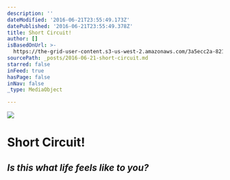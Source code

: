 ```yaml
---
description: ''
dateModified: '2016-06-21T23:55:49.173Z'
datePublished: '2016-06-21T23:55:49.378Z'
title: Short Circuit!
author: []
isBasedOnUrl: >-
  https://the-grid-user-content.s3-us-west-2.amazonaws.com/3a5ecc2a-821a-49bc-a5c6-14c1ccd64254.jpg
sourcePath: _posts/2016-06-21-short-circuit.md
starred: false
inFeed: true
hasPage: false
inNav: false
_type: MediaObject

---
```

![](https://the-grid-user-content.s3-us-west-2.amazonaws.com/0729c4c6-86ef-4597-bd9a-e17277a4c3a5.jpg)

# Short Circuit!

## _Is this what life feels like to you?_
